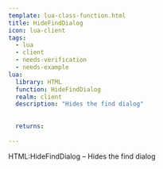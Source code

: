 ```yaml
---
template: lua-class-function.html
title: HideFindDialog
icon: lua-client
tags:
  - lua
  - client
  - needs-verification
  - needs-example
lua:
  library: HTML
  function: HideFindDialog
  realm: client
  description: "Hides the find dialog"
  
  
  returns:
    
---
```


<div class="lua__search__keywords">
HTML:HideFindDialog &#x2013; Hides the find dialog
</div>
